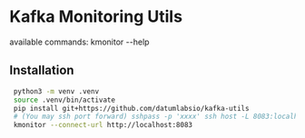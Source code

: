 # Kafka Monitoring Utils

available commands:
    kmonitor --help

## Installation

```bash
 python3 -m venv .venv
 source .venv/bin/activate
 pip install git+https://github.com/datumlabsio/kafka-utils
 # (You may ssh port forward) sshpass -p 'xxxx' ssh host -L 8083:localhost:8083
 kmonitor --connect-url http://localhost:8083
```
